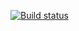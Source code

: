 [![Build status](https://ci.appveyor.com/api/projects/status/t1rkaur5yqoj64ly?svg=true)](https://ci.appveyor.com/project/colins1/card)
